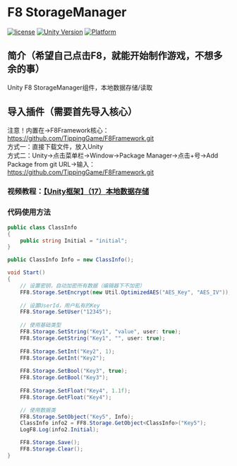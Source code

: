 # F8 StorageManager

[![license](http://img.shields.io/badge/license-MIT-green.svg)](https://opensource.org/licenses/MIT) 
[![Unity Version](https://img.shields.io/badge/unity-2021|2022|2023|6000-blue)](https://unity.com) 
[![Platform](https://img.shields.io/badge/platform-Win%20%7C%20Android%20%7C%20iOS%20%7C%20Mac%20%7C%20Linux%20%7C%20WebGL-orange)]() 

## 简介（希望自己点击F8，就能开始制作游戏，不想多余的事）
Unity F8 StorageManager组件，本地数据存储/读取  

## 导入插件（需要首先导入核心）
注意！内置在->F8Framework核心：https://github.com/TippingGame/F8Framework.git  
方式一：直接下载文件，放入Unity  
方式二：Unity->点击菜单栏->Window->Package Manager->点击+号->Add Package from git URL->输入：https://github.com/TippingGame/F8Framework.git  

### 视频教程：[【Unity框架】（17）本地数据存储](https://www.bilibili.com/video/BV1EQRwYEE9x)

### 代码使用方法
```C#
public class ClassInfo
{
    public string Initial = "initial";
}

public ClassInfo Info = new ClassInfo();

void Start()
{
    // 设置密钥，自动加密所有数据（编辑器下不加密）
    FF8.Storage.SetEncrypt(new Util.OptimizedAES("AES_Key", "AES_IV"));
    
    // 设置UserId，用户私有的Key
    FF8.Storage.SetUser("12345");
    
    // 使用基础类型
    FF8.Storage.SetString("Key1", "value", user: true);
    FF8.Storage.GetString("Key1", "", user: true);
    
    FF8.Storage.SetInt("Key2", 1);
    FF8.Storage.GetInt("Key2");
    
    FF8.Storage.SetBool("Key3", true);
    FF8.Storage.GetBool("Key3");
    
    FF8.Storage.SetFloat("Key4", 1.1f);
    FF8.Storage.GetFloat("Key4");

    // 使用数据类
    FF8.Storage.SetObject("Key5", Info);
    ClassInfo info2 = FF8.Storage.GetObject<ClassInfo>("Key5");
    LogF8.Log(info2.Initial);

    FF8.Storage.Save();
    FF8.Storage.Clear();
}
```



